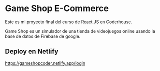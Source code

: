 # Game Shop E-Commerce

Este es mi proyecto final del curso de React.JS en Coderhouse.

Game Shop es un simulador de una tienda de videojuegos online usando la base de datos de Firebase de google.

## Deploy en Netlify

https://gameshopcoder.netlify.app/login
